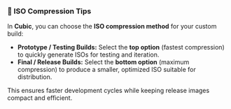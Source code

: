 ### 💾 ISO Compression Tips

[](../image/compression.png)
In **Cubic**, you can choose the **ISO compression method** for your custom build:

* **Prototype / Testing Builds:** Select the **top option** (fastest compression) to quickly generate ISOs for testing and iteration.
* **Final / Release Builds:** Select the **bottom option** (maximum compression) to produce a smaller, optimized ISO suitable for distribution.

This ensures faster development cycles while keeping release images compact and efficient.